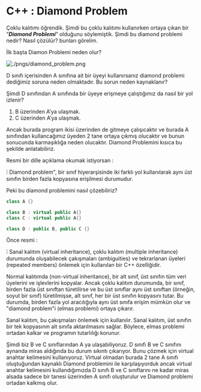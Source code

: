 # C++ : Diamond Problem

Çoklu kalıtımı öğrendik. Şimdi bu çoklu kalıtımı kullanırken ortaya çıkan bir “***Diamond Problemi***” olduğunu söylemiştik. Şimdi bu diamond problemi nedir? Nasıl çözülür? bunları görelim.

İlk başta Diamon Problemi neden olur?

![./pngs/diamond_problem.png](C++%20Diamond%20Problem%20a4f91cc7d3184697a1eb79d80f814acc/Ekran_Resmi_2024-03-10_17.09.13.png)

D sınıfı içerisinden A sınıfına ait bir üyeyi kullanırsanız diamond problemi dediğimiz soruna neden olmaktadır. Bu sorun neden kaynaklanır?

Şimdi D sınıfından A sınıfında bir üyeye erişmeye çalıştığımız da nasıl bir yol izlenir?

1. B üzerinden A’ya ulaşmak.
2. C üzerinden A’ya ulaşmak.

Ancak burada program ikisi üzerinden de gitmeye çalışıcaktır ve burada A sınıfından kullancağımız üyeden 2 tane ortaya çıkmış olucaktır ve bunun sonucunda karmaşıklığa neden olucaktır. Diamond Problemini kısıca bu şekilde anlatabiliriz. 

Resmi bir dille açıklama okumak istiyorsan :

<aside>
❕ Diamond problem", bir sınıf hiyerarşisinde iki farklı yol kullanılarak aynı üst sınıfın birden fazla kopyasına erişilmesi durumudur.

</aside>

Peki bu diamond problemini nasıl çözebiliriz?

```cpp
class A {}

class B : virtual public A{}
class C : virtual public A{}

class D : public B, public C {}
```

Önce resmi :

<aside>
❕ Sanal kalıtım (virtual inheritance), çoklu kalıtım (multiple inheritance) durumunda oluşabilecek çakışmaları (ambiguities) ve tekrarlanan üyeleri (repeated members) önlemek için kullanılan bir C++ özelliğidir.

Normal kalıtımda (non-virtual inheritance), bir alt sınıf, üst sınıfın tüm veri üyelerini ve işlevlerini kopyalar. Ancak çoklu kalıtım durumunda, bir sınıf, birden fazla üst sınıftan türetilirse ve bu üst sınıflar aynı üst sınıftan (örneğin, soyut bir sınıf) türetilmişse, alt sınıf, her bir üst sınıfın kopyasını tutar. Bu durumda, birden fazla yol aracılığıyla aynı üst sınıfa erişim mümkün olur ve "diamond problem"i (elmas problemi) ortaya çıkarır.

Sanal kalıtım, bu çakışmaları önlemek için kullanılır. Sanal kalıtım, üst sınıfın bir tek kopyasının alt sınıfa aktarılmasını sağlar. Böylece, elmas problemi ortadan kalkar ve programın tutarlılığı korunur.

</aside>

Şimdi biz B ve C sınıflarından A ya ulaşabiliyoruz. D sınıfı B ve C sınıfını aynanda miras aldığında bu durum sıkıntı çıkarıyor. Bunu çözmek için virtual anahtar kelimesini kullanıyoruz. Virtual olmadan burada 2 tane A sınıfı oluştuğundan kaynaklı Diamond problemini ile karşılaşıyorduk ancak virtual anahtar kelimesini kullandığımızda D sınıfı B ve C sınıflarını ne kadar miras alsada sadece bir tanesi üzerinden A sınıfı oluşturulur ve Diamond problemi ortadan kalkmış olur.